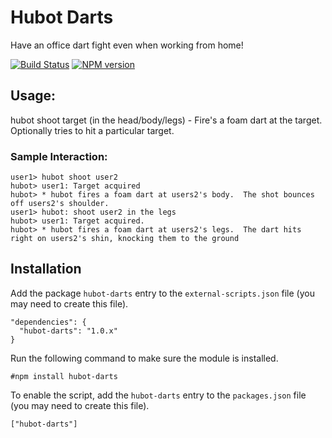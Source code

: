 # Hubot Darts

Have an office dart fight even when working from home!

[![Build Status](https://travis-ci.org/hubot-scripts/hubot-darts.svg?branch=master)](https://travis-ci.org/hubot-scripts/hubot-darts) [![NPM version](https://badge.fury.io/js/hubot-darts.png)](http://badge.fury.io/js/hubot-darts)

## Usage:

hubot shoot target (in the head/body/legs) - Fire's a foam dart at the target.
Optionally tries to hit a particular target.

### Sample Interaction:

    user1> hubot shoot user2
    hubot> user1: Target acquired
    hubot> * hubot fires a foam dart at users2's body.  The shot bounces off users2's shoulder.
    user1> hubot: shoot user2 in the legs
    hubot> user1: Target acquired.
    hubot> * hubot fires a foam dart at users2's legs.  The dart hits right on users2's shin, knocking them to the ground

## Installation

Add the package `hubot-darts` entry to the `external-scripts.json` file
(you may need to create this file).

    "dependencies": {
      "hubot-darts": "1.0.x"
    }

Run the following command to make sure the module is installed.

    #npm install hubot-darts

To enable the script, add the `hubot-darts` entry to the `packages.json`
file (you may need to create this file).

    ["hubot-darts"]
